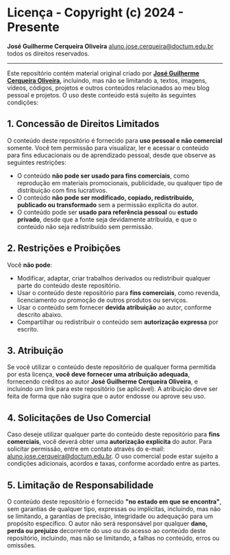 # Licença - Copyright (c) 2024 - Presente

**José Guilherme Cerqueira Oliveira** <aluno.jose.cerqueira@doctum.edu.br> todos os direitos reservados.

---

Este repositório contém material original criado por [**José Guilherme Cerqueira Oliveira**](https://github.com/guilhermecerqueiraoliveira), incluindo, mas não se limitando a, textos, imagens, vídeos, códigos, projetos e outros conteúdos relacionados ao meu blog pessoal e projetos. O uso deste conteúdo está sujeito às seguintes condições:

## 1. Concessão de Direitos Limitados

O conteúdo deste repositório é fornecido para **uso pessoal e não comercial** somente. Você tem permissão para visualizar, ler e acessar o conteúdo para fins educacionais ou de aprendizado pessoal, desde que observe as seguintes restrições:

- O conteúdo **não pode ser usado para fins comerciais**, como reprodução em materiais promocionais, publicidade, ou qualquer tipo de distribuição com fins lucrativos.
- O conteúdo **não pode ser modificado, copiado, redistribuído, publicado ou transformado** sem a permissão explícita do autor.
- O conteúdo pode ser **usado para referência pessoal** ou **estudo privado**, desde que a fonte seja devidamente atribuída, e que o conteúdo não seja redistribuído sem permissão.

## 2. Restrições e Proibições

Você **não pode**:

- Modificar, adaptar, criar trabalhos derivados ou redistribuir qualquer parte do conteúdo deste repositório.
- Usar o conteúdo deste repositório para **fins comerciais**, como revenda, licenciamento ou promoção de outros produtos ou serviços.
- Usar o conteúdo sem fornecer **devida atribuição** ao autor, conforme descrito abaixo.
- Compartilhar ou redistribuir o conteúdo sem **autorização expressa** por escrito.

## 3. Atribuição

Se você utilizar o conteúdo deste repositório de qualquer forma permitida por esta licença, **você deve fornecer uma atribuição adequada**, fornecendo créditos ao autor **José Guilherme Cerqueira Oliveira**, e incluindo um link para este repositório (se aplicável). A atribuição deve ser feita de forma que não sugira que o autor endosse ou aprove seu uso.

## 4. Solicitações de Uso Comercial

Caso deseje utilizar qualquer parte do conteúdo deste repositório para **fins comerciais**, você deverá obter uma **autorização explícita** do autor. Para solicitar permissão, entre em contato através do e-mail: [aluno.jose.cerqueira@doctum.edu.br](mailto:aluno.jose.cerqueira@doctum.edu.br). O uso comercial pode estar sujeito a condições adicionais, acordos e taxas, conforme acordado entre as partes.

## 5. Limitação de Responsabilidade

O conteúdo deste repositório é fornecido **"no estado em que se encontra"**, sem garantias de qualquer tipo, expressas ou implícitas, incluindo, mas não se limitando, a garantias de precisão, integridade ou adequação para um propósito específico. O autor não será responsável por qualquer **dano, perda ou prejuízo** decorrente do uso ou do acesso ao conteúdo deste repositório, incluindo, mas não se limitando, a falhas no conteúdo, erros ou omissões.

